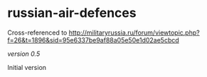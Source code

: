 # russian-air-defences

Cross-referenced to http://militaryrussia.ru/forum/viewtopic.php?f=26&t=1896&sid=95e6337be9af88a05e50e1d02ae5cbcd

*version 0.5*

Initial version
